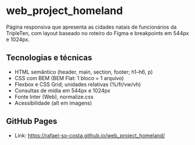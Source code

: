 # web_project_homeland

Página responsiva que apresenta as cidades natais de funcionários da TripleTen, com layout baseado no roteiro do Figma e breakpoints em 544px e 1024px.

## Tecnologias e técnicas
- HTML semântico (header, main, section, footer; h1–h6, p)
- CSS com BEM (BEM Flat: 1 bloco = 1 arquivo)
- Flexbox e CSS Grid; unidades relativas (%/fr/vw/vh)
- Consultas de mídia em 544px e 1024px
- Fonte Inter (Web), normalize.css
- Acessibilidade (alt em imagens)

## GitHub Pages
- Link: https://rafael-so-costa.github.io/web_project_homeland/
